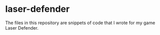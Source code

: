 # laser-defender
The files in this repository are snippets of code that I wrote for my game Laser Defender.
